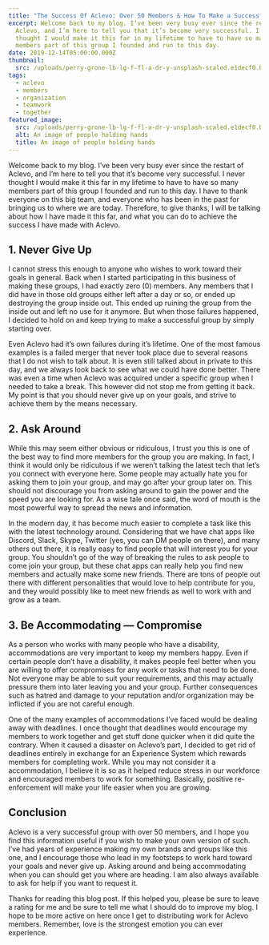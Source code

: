 ```yaml
---
title: "The Success Of Aclevo: Over 50 Members & How To Make a Successful Group"
excerpt: Welcome back to my blog. I’ve been very busy ever since the restart of
  Aclevo, and I’m here to tell you that it’s become very successful. I never
  thought I would make it this far in my lifetime to have to have so many
  members part of this group I founded and run to this day.
date: 2019-12-14T05:00:00.000Z
thumbnail:
  src: /uploads/perry-grone-lb-lg-f-fl-a-dr-y-unsplash-scaled.e1decf0.b42dd3593b0e37e97234158e5f690a3b.jpg
tags:
  - aclevo
  - members
  - organization
  - teamwork
  - together
featured_image:
  src: /uploads/perry-grone-lb-lg-f-fl-a-dr-y-unsplash-scaled.e1decf0.b42dd3593b0e37e97234158e5f690a3b.jpg
  alt: An image of people holding hands
  title: An image of people holding hands
---
```

Welcome back to my blog. I’ve been very busy ever since the restart of Aclevo, and I’m here to tell you that it’s become very successful. I never thought I would make it this far in my lifetime to have to have so many members part of this group I founded and run to this day. I have to thank everyone on this big team, and everyone who has been in the past for bringing us to where we are today. Therefore, to give thanks, I will be talking about how I have made it this far, and what you can do to achieve the success I have made with Aclevo.

## 1. Never Give Up

I cannot stress this enough to anyone who wishes to work toward their goals in general. Back when I started participating in this business of making these groups, I had exactly zero (0) members. Any members that I did have in those old groups either left after a day or so, or ended up destroying the group inside out. This ended up ruining the group from the inside out and left no use for it anymore. But when those failures happened, I decided to hold on and keep trying to make a successful group by simply starting over.

Even Aclevo had it’s own failures during it’s lifetime. One of the most famous examples is a failed merger that never took place due to several reasons that I do not wish to talk about. It is even still talked about in private to this day, and we always look back to see what we could have done better. There was even a time when Aclevo was acquired under a specific group when I needed to take a break. This however did not stop me from getting it back. My point is that you should never give up on your goals, and strive to achieve them by the means necessary.

## 2. Ask Around

While this may seem either obvious or ridiculous, I trust you this is one of the best way to find more members for the group you are making. In fact, I think it would only be ridiculous if we weren’t talking the latest tech that let’s you connect with everyone here. Some people may actually hate you for asking them to join your group, and may go after your group later on. This should not discourage you from asking around to gain the power and the speed you are looking for. As a wise tale once said, the word of mouth is the most powerful way to spread the news and information.

In the modern day, it has become much easier to complete a task like this with the latest technology around. Considering that we have chat apps like Discord, Slack, Skype, Twitter (yes, you can DM people on there), and many others out there, it is really easy to find people that will interest you for your group. You shouldn’t go of the way of breaking the rules to ask people to come join your group, but these chat apps can really help you find new members and actually make some new friends. There are tons of people out there with different personalities that would love to help contribute for you, and they would possibly like to meet new friends as well to work with and grow as a team.

## 3. Be Accommodating — Compromise

As a person who works with many people who have a disability, accommodations are very important to keep my members happy. Even if certain people don’t have a disability, it makes people feel better when you are willing to offer compromises for any work or tasks that need to be done. Not everyone may be able to suit your requirements, and this may actually pressure them into later leaving you and your group. Further consequences such as hatred and damage to your reputation and/or organization may be inflicted if you are not careful enough.

One of the many examples of accommodations I’ve faced would be dealing away with deadlines. I once thought that deadlines would encourage my members to work together and get stuff done quicker when it did quite the contrary. When it caused a disaster on Aclevo’s part, I decided to get rid of deadlines entirely in exchange for an Experience System which rewards members for completing work. While you may not consider it a accommodation, I believe it is so as it helped reduce stress in our workforce and encouraged members to work for something. Basically, positive re-enforcement will make your life easier when you are growing.

## Conclusion

Aclevo is a very successful group with over 50 members, and I hope you find this information useful if you wish to make your own version of such. I’ve had years of experience making my own brands and groups like this one, and I encourage those who lead in my footsteps to work hard toward your goals and never give up. Asking around and being accommodating when you can should get you where are heading. I am also always available to ask for help if you want to request it.

Thanks for reading this blog post. If this helped you, please be sure to leave a rating for me and be sure to tell me what I should do to improve my blog. I hope to be more active on here once I get to distributing work for Aclevo members. Remember, love is the strongest emotion you can ever experience.